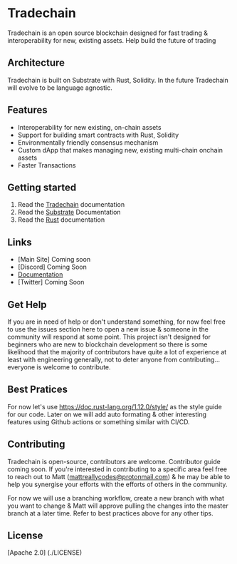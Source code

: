 # Tradechain 

Tradechain is an open source blockchain designed for fast trading & interoperability for new, existing assets. Help build the future of trading

## Architecture

Tradechain is built on Substrate with Rust, Solidity. In the future Tradechain will evolve to be language agnostic. 

## Features 

* Interoperability for new existing, on-chain assets
* Support for building smart contracts with Rust, Solidity
* Environmentally friendly consensus mechanism 
* Custom dApp that makes managing new, existing multi-chain onchain assets
* Faster Transactions

## Getting started

1. Read the [Tradechain](https://mattreallycodes.gitbook.io/tradechain-developer-docs/) documentation 
2. Read the [Substrate](https://docs.substrate.io/) Documentation
3. Read the [Rust](https://paritytech.github.io/substrate/master/sc_service/index.html) documentation

## Links

* [Main Site] Coming soon
* [Discord] Coming Soon
* [Documentation](https://app.gitbook.com/s/B092CfMJl1avcpO4aqgz/)
* [Twitter] Coming Soon

## Get Help

If you are in need of help or don't understand something, for now feel free to use the issues section here to open a new issue & someone in the community will respond at some point. This project isn't designed for beginners who are new to blockchain development so there is some likelihood that the majority of contributors have quite a lot of experience at least with engineering generally, not to deter anyone from contributing... everyone is welcome to contribute. 

## Best Pratices 
For now let's use https://doc.rust-lang.org/1.12.0/style/ as the style guide for our code. Later on we will add auto formating & other interesting features using Github actions or something similar with CI/CD. 
 
## Contributing 

Tradechain is open-source, contributors are welcome. Contributor guide coming soon. If you're interested in contributing to a specific area feel free to reach out to Matt (mattreallycodes@protonmail.com) & he may be able to help you synergise your efforts with the efforts of others in the community.

For now we will use a branching workflow, create a new branch with what you want to change & Matt will approve pulling the changes into the master branch at a later time. Refer to best practices above for any other tips.

## License

[Apache 2.0] (./LICENSE)


